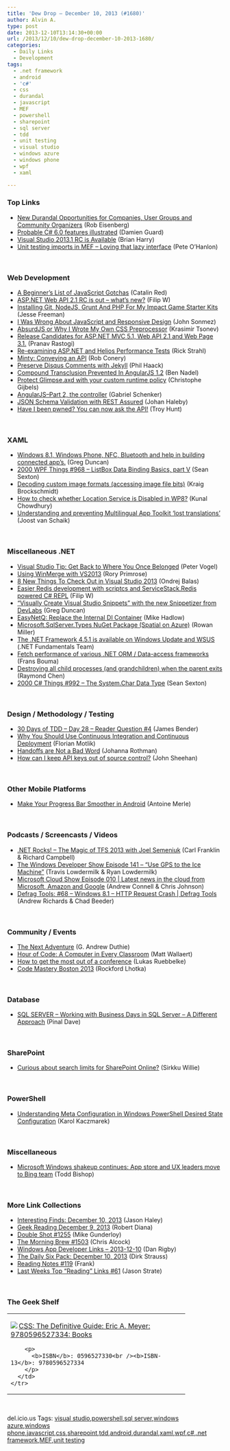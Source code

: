 ```yaml
---
title: 'Dew Drop – December 10, 2013 (#1680)'
author: Alvin A.
type: post
date: 2013-12-10T13:14:30+00:00
url: /2013/12/10/dew-drop-december-10-2013-1680/
categories:
  - Daily Links
  - Development
tags:
  - .net framework
  - android
  - 'c#'
  - css
  - durandal
  - javascript
  - MEF
  - powershell
  - sharepoint
  - sql server
  - tdd
  - unit testing
  - visual studio
  - windows azure
  - windows phone
  - wpf
  - xaml

---
```

### <a name="top"></a>Top Links

  * <a href="http://feedproxy.google.com/~r/Devlicious/~3/utlCx01_rgE/new-durandal-opportunities-for-companies-user-groups-and-community-organizers.aspx" target="_blank">New Durandal Opportunities for Companies, User Groups and Community Organizers</a> (Rob Eisenberg)
  * <a href="http://feed.damieng.com/~r/DamienG/~3/5B_ozNZnOLo/probable-c-6-0-features-illustrated" target="_blank">Probable C# 6.0 features illustrated</a> (Damien Guard)
  * <a href="http://blogs.msdn.com/b/bharry/archive/2013/12/09/visual-studio-2013-1-rc-is-available.aspx" target="_blank">Visual Studio 2013.1 RC is Available</a> (Brian Harry)
  * <a href="http://www.codeproject.com/Tips/694266/Unit-testing-imports-in-MEF-Loving-that-lazy-inter" target="_blank">Unit testing imports in MEF &#8211; Loving that lazy interface</a> (Pete O&#8217;Hanlon)

&nbsp;

### <a name="web"></a>Web Development

  * <a href="http://feeds.dzone.com/~r/zones/css/~3/3jzoM69ByVM/beginner%E2%80%99s-list-javascript" target="_blank">A Beginner’s List of JavaScript Gotchas</a> (Catalin Red)
  * <a href="http://www.strathweb.com/2013/12/asp-net-web-api-2-1-rc-whats-new/" target="_blank">ASP.NET Web API 2.1 RC is out – what’s new?</a> (Filip W)
  * <a href="http://feedproxy.google.com/~r/JesseFreeman/~3/bMaiisM-cTA/" target="_blank">Installing Git, NodeJS, Grunt And PHP For My Impact Game Starter Kits</a> (Jesse Freeman)
  * <a href="http://simpleprogrammer.com/2013/12/09/wrong-javascript-responsive-design/?utm_source=rss&utm_medium=rss&utm_campaign=wrong-javascript-responsive-design" target="_blank">I Was Wrong About JavaScript and Responsive Design</a> (John Sonmez)
  * <a href="http://feedproxy.google.com/~r/nettuts/~3/6F57deuGi0c/" target="_blank">AbsurdJS or Why I Wrote My Own CSS Preprocessor</a> (Krasimir Tsonev)
  * <a href="http://blogs.msdn.com/b/webdev/archive/2013/12/09/asp-net-and-web-tools-2013-2-preview-for-visual-studio-2013.aspx" target="_blank">Release Candidates for ASP.NET MVC 5.1, Web API 2.1 and Web Page 3.1.</a> (Pranav Rastogi)
  * <a href="http://feedproxy.google.com/~r/RickStrahl/~3/aWjGsxikeuM/Reexamining-ASPNET-and-Helios-Performance-Tests" target="_blank">Re-examining ASP.NET and Helios Performance Tests</a> (Rick Strahl)
  * <a href="http://feedproxy.google.com/~r/wekeroad/EeKc/~3/ScJXtzmqFuY/minty-conveying-an-api" target="_blank">Minty: Conveying an API</a> (Rob Conery)
  * <a href="http://feeds.haacked.com/~r/haacked/~3/tcKnlxxTzBw/" target="_blank">Preserve Disqus Comments with Jekyll</a> (Phil Haack)
  * <a href="http://www.bennadel.com/blog/2560-Compound-Transclusion-Prevented-In-AngularJS-1-2.htm" target="_blank">Compound Transclusion Prevented In AngularJS 1.2</a> (Ben Nadel)
  * <a href="http://feeds.getglimpse.com/~r/getglimpse/~3/kJz5edinthQ/" target="_blank">Protect Glimpse.axd with your custom runtime policy</a> (Christophe Gijbels)
  * <a href="http://feedproxy.google.com/~r/LosTechies/~3/yYxDhJUYhuc/" target="_blank">AngularJS–Part 2, the controller</a> (Gabriel Schenker)
  * <a href="http://feedproxy.google.com/~r/jayway/posts/~3/AdKrBC7Vb0g/" target="_blank">JSON Schema Validation with REST Assured</a> (Johan Haleby)
  * <a href="http://feedproxy.google.com/~r/TroyHunt/~3/JRQiNVfuYow/have-i-been-pwned-you-can-now-ask-api.html" target="_blank">Have I been pwned? You can now ask the API!</a> (Troy Hunt)

&nbsp;

### <a name="silverlight"></a>XAML

  * <a href="http://channel9.msdn.com/coding4fun/blog/Windows-81-Windows-Phone-NFC-Bluetooth-and-help-in-building-connected-apps" target="_blank">Windows 8.1, Windows Phone, NFC, Bluetooth and help in building connected app&#8217;s.</a> (Greg Duncan)
  * <a href="http://wpf.2000things.com/2013/12/10/968-listbox-data-binding-basics-part-v/" target="_blank">2000 WPF Things #968 – ListBox Data Binding Basics, part V</a> (Sean Sexton)
  * <a href="http://kraigbrockschmidt.com/blog/?p=1209" target="_blank">Decoding custom image formats (accessing image file bits)</a> (Kraig Brockschmidt)
  * <a href="http://feedproxy.google.com/~r/kunal2383/~3/orGrM9LEGiM/wpdev-tips-location-service-status.html" target="_blank">How to check whether Location Service is Disabled in WP8?</a> (Kunal Chowdhury)
  * <a href="http://feedproxy.google.com/~r/blogspot/dotnetbyexample/~3/5tBipqY_CVs/understanding-multilingual-app-toolkit.html" target="_blank">Understanding and preventing Multilingual App Toolkit ‘lost translations’</a> (Joost van Schaik)

&nbsp;

### <a name="dotnet"></a>Miscellaneous .NET

  * <a href="http://visualstudiomagazine.com/blogs/tool-tracker/2013/12/get-back-to-where-you-were-in-two-keystrokes-in-visual-studio.aspx" target="_blank">Visual Studio Tip: Get Back to Where You Once Belonged</a> (Peter Vogel)
  * <a href="http://feedproxy.google.com/~r/RoryPrimrose/~3/7REtK1f9oYk/post.aspx" target="_blank">Using WinMerge with VS2013</a> (Rory Primrose)
  * <a href="http://visualstudiomagazine.com/articles/2013/12/01/8-new-things-to-check-out-in-visual-studio-2013.aspx" target="_blank">8 New Things To Check Out in Visual Studio 2013</a> (Ondrej Balas)
  * <a href="http://www.strathweb.com/2013/12/easier-redis-development-scriptcs-servicestack-redis-powered-c-repl/" target="_blank">Easier Redis development with scriptcs and ServiceStack.Redis powered C# REPL</a> (Filip W)
  * <a href="http://coolthingoftheday.blogspot.com/2013/12/create-visual-studio-snippets-with-new.html" target="_blank">&#8220;Visually Create Visual Studio Snippets&#8221; with the new Snippetizer from DevLabs</a> (Greg Duncan)
  * <a href="http://feedproxy.google.com/~r/CodeRant/~3/MpWNBPBPazg/easynetq-replace-internal-di-container.html" target="_blank">EasyNetQ: Replace the Internal DI Container</a> (Mike Hadlow)
  * <a href="http://blogs.msdn.com/b/adonet/archive/2013/12/09/microsoft-sqlserver-types-nuget-package-spatial-on-azure.aspx" target="_blank">Microsoft.SqlServer.Types NuGet Package (Spatial on Azure)</a> (Rowan Miller)
  * <a href="http://blogs.msdn.com/b/dotnet/archive/2013/12/09/the-net-framework-4-5-1-is-now-available-on-windows-update-and-wsus.aspx" target="_blank">The .NET Framework 4.5.1 is available on Windows Update and WSUS</a> (.NET Fundamentals Team)
  * <a href="http://feedproxy.google.com/~r/FransBouma/~3/jvrIpjHkfZM/fetch-performance-of-various-net-orm-data-access-frameworks.aspx" target="_blank">Fetch performance of various .NET ORM / Data-access frameworks</a> (Frans Bouma)
  * <a href="http://blogs.msdn.com/b/oldnewthing/archive/2013/12/09/10474855.aspx" target="_blank">Destroying all child processes (and grandchildren) when the parent exits</a> (Raymond Chen)
  * <a href="http://csharp.2000things.com/2013/12/10/992-the-system-char-data-type/" target="_blank">2000 C# Things #992 – The System.Char Data Type</a> (Sean Sexton)

&nbsp;

### <a name="design"></a>Design / Methodology / Testing

  * <a href="http://feedproxy.google.com/~r/Telerik/~3/REd7QwgEETE/30-days-of-tdd-day-28-reader-question-4" target="_blank">30 Days of TDD – Day 28 – Reader Question #4</a> (James Bender)
  * <a href="http://css-tricks.com/continuous-integration-continuous-deployment/" target="_blank">Why You Should Use Continuous Integration and Continuous Deployment</a> (Florian Motlik)
  * <a href="http://feedproxy.google.com/~r/ManagingProductDevelopment/~3/iIBH8s_eUNI/handoffs-are-not-a-bad-word.html" target="_blank">Handoffs are Not a Bad Word</a> (Johanna Rothman)
  * <a href="http://apidigest.com/posts/2013/12/9/how-can-i-keep-api-keys-out-of-source-control" target="_blank">How can I keep API keys out of source control?</a> (John Sheehan)

&nbsp;

### <a name="mobile"></a>Other Mobile Platforms

  * <a href="http://feeds.dzone.com/~r/zones/architects/~3/a-mZeAgKlCs/make-your-progress-bar" target="_blank">Make Your Progress Bar Smoother in Android</a> (Antoine Merle)

&nbsp;

### <a name="podcasts"></a>Podcasts / Screencasts / Videos

  * <a href="http://www.dotnetrocks.com/default.aspx?ShowNum=931" target="_blank">.NET Rocks! &#8211; The Magic of TFS 2013 with Joel Semeniuk</a> (Carl Franklin & Richard Campbell)
  * <a href="http://windowsdevelopershow.com/2013/12/episode-141-use-gps-to-the-ice-machine/?utm_source=rss&utm_medium=rss&utm_campaign=episode-141-use-gps-to-the-ice-machine" target="_blank">The Windows Developer Show Episode 141 – “Use GPS to the Ice Machine”</a> (Travis Lowdermilk & Ryan Lowdermilk)
  * <a href="http://feeds.microsoftcloudshow.com/~r/microsoftcloudshowepisodes/~3/ibbUC6VuE9M/010-latest-news-in-the-cloud-from-microsoft-amazon-and-google" target="_blank">Microsoft Cloud Show Episode 010 | Latest news in the cloud from Microsoft, Amazon and Google</a> (Andrew Connell & Chris Johnson)
  * <a href="http://channel9.msdn.com/Shows/Defrag-Tools/Defrag-Tools-68-Windows-81-HTTP-Request-Crash" target="_blank">Defrag Tools: #68 &#8211; Windows 8.1 &#8211; HTTP Request Crash | Defrag Tools</a> (Andrew Richards & Chad Beeder)

&nbsp;

### <a name="events"></a>Community / Events

  * <a href="http://feeds.devhammer.net/~r/devhammer/~3/y1Hp29ss9J0/the-next-adventure" target="_blank">The Next Adventure</a> (G. Andrew Duthie)
  * <a href="http://www.bing.com/blogs/site_blogs/b/search/archive/2013/12/09/hour-of-code-a-computer-in-every-classroom.aspx" target="_blank">Hour of Code: A Computer in Every Classroom</a> (Matt Wallaert)
  * <a href="http://blog.pluralsight.com/get-the-most-out-of-conferences" target="_blank">How to get the most out of a conference</a> (Lukas Ruebbelke)
  * <a href="http://www.lhotka.net/weblog/CodeMasteryBoston2013.aspx" target="_blank">Code Mastery Boston 2013</a> (Rockford Lhotka)

&nbsp;

### <a name="sql"></a>Database

  * <a href="http://blog.sqlauthority.com/2013/12/10/sql-server-working-with-business-days-in-sql-server-a-different-approach/" target="_blank">SQL SERVER – Working with Business Days in SQL Server – A Different Approach</a> (Pinal Dave)

&nbsp;

### <a name="sp"></a>SharePoint

  * <a href="http://community.office365.com/en-us/blogs/office_365_community_blog/archive/2013/12/09/curious-about-search-limits-for-sharepoint-online.aspx" target="_blank">Curious about search limits for SharePoint Online?</a> (Sirkku Willie)

&nbsp;

### <a name="ps"></a>PowerShell

  * <a href="http://blogs.msdn.com/b/powershell/archive/2013/12/09/understanding-meta-configuration-in-windows-powershell-desired-state-configuration.aspx" target="_blank">Understanding Meta Configuration in Windows PowerShell Desired State Configuration</a> (Karol Kaczmarek)

&nbsp;

### <a name="misc"></a>Miscellaneous

  * <a href="http://feedproxy.google.com/~r/geekwire/~3/yJWtU7KGkIY/" target="_blank">Microsoft Windows shakeup continues: App store and UX leaders move to Bing team</a> (Todd Bishop)

&nbsp;

### <a name="links"></a>More Link Collections

  * <a href="http://jasonhaley.com/blog/post/2013/12/10/Interesting-Finds-December-10-2013.aspx" target="_blank">Interesting Finds: December 10, 2013</a> (Jason Haley)
  * <a href="http://feeds.regulargeek.com/~r/RegularGeek/~3/33R7BS9-_Tw/" target="_blank">Geek Reading December 9, 2013</a> (Robert Diana)
  * <a href="http://afreshcup.com/home/2013/12/10/double-shot-1255.html" target="_blank">Double Shot #1255</a> (Mike Gunderloy)
  * <a href="http://feedproxy.google.com/~r/ReflectivePerspective/~3/yC_G3_H30IA/" target="_blank">The Morning Brew #1503</a> (Chris Alcock)
  * <a href="http://feedproxy.google.com/~r/DanRigby/~3/a2tWCTcMWEU/" target="_blank">Windows App Developer Links &#8211; 2013-12-10</a> (Dan Rigby)
  * <a href="http://feeds.feedblitz.com/~/51898995/0/dirkstrauss~The-Daily-Six-Pack-December" target="_blank">The Daily Six Pack: December 10, 2013</a> (Dirk Strauss)
  * <a href="http://www.frankysnotes.com/2013/12/reading-notes-119.html" target="_blank">Reading Notes #119</a> (Frank)
  * <a href="http://www.sqlservercentral.com/blogs/stratesql/2013/12/09/last-weeks-top-reading-links-61/" target="_blank">Last Weeks Top “Reading” Links #61</a> (Jason Strate)

&nbsp;

### <a name="shelf"></a>The Geek Shelf

<div id="scid:7dc1bd33-94bd-46fd-a20b-0131235bcd47:6451eb6c-be7a-456d-896b-cc37a25bb1fe" class="wlWriterEditableSmartContent" style="float: none; padding-bottom: 0px; padding-top: 0px; padding-left: 0px; margin: 0px; display: inline; padding-right: 0px">
  <table cellspacing="0" cellpadding="2" width="400" border="0" unselectable="on">
    <tr>
      <td valign="top" width="400">
        <p>
          <a title="CSS: The Definitive Guide: Eric A. Meyer: 9780596527334: Books" href="http://www.amazon.com/exec/obidos/ASIN/0596527330/alvinashcraft-20"><img data-recalc-dims="1" decoding="async" src="https://i0.wp.com/images.amazon.com/images/P/0596527330.01.MZZZZZZZ.jpg?w=660" border="0" align="left" style="float:left" />CSS: The Definitive Guide: Eric A. Meyer: 9780596527334: Books</a>
        </p>
        
        <p>
          <b>ISBN</b>: 0596527330<br /><b>ISBN-13</b>: 9780596527334
        </p>
      </td>
    </tr>
  </table>
</div>

&nbsp;

<div id="scid:0767317B-992E-4b12-91E0-4F059A8CECA8:fe7e5755-d3c9-4273-94e0-aef6947f289b" class="wlWriterEditableSmartContent" style="float: none; padding-bottom: 0px; padding-top: 0px; padding-left: 0px; margin: 0px; display: inline; padding-right: 0px">
  del.icio.us Tags: <a href="http://del.icio.us/popular/visual+studio" rel="tag">visual studio</a>,<a href="http://del.icio.us/popular/powershell" rel="tag">powershell</a>,<a href="http://del.icio.us/popular/sql+server" rel="tag">sql server</a>,<a href="http://del.icio.us/popular/windows+azure" rel="tag">windows azure</a>,<a href="http://del.icio.us/popular/windows+phone" rel="tag">windows phone</a>,<a href="http://del.icio.us/popular/javascript" rel="tag">javascript</a>,<a href="http://del.icio.us/popular/css" rel="tag">css</a>,<a href="http://del.icio.us/popular/sharepoint" rel="tag">sharepoint</a>,<a href="http://del.icio.us/popular/tdd" rel="tag">tdd</a>,<a href="http://del.icio.us/popular/android" rel="tag">android</a>,<a href="http://del.icio.us/popular/durandal" rel="tag">durandal</a>,<a href="http://del.icio.us/popular/xaml" rel="tag">xaml</a>,<a href="http://del.icio.us/popular/wpf" rel="tag">wpf</a>,<a href="http://del.icio.us/popular/c%23" rel="tag">c#</a>,<a href="http://del.icio.us/popular/.net+framework" rel="tag">.net framework</a>,<a href="http://del.icio.us/popular/MEF" rel="tag">MEF</a>,<a href="http://del.icio.us/popular/unit+testing" rel="tag">unit testing</a>
</div>